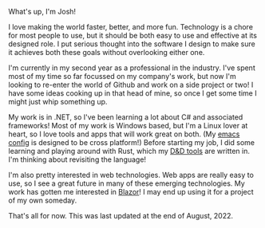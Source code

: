 What's up, I'm Josh!

I love making the world faster, better, and more fun.
Technology is a chore for most people to use,
but it should be both easy to use and effective at its designed role.
I put serious thought into the software I design to make sure it achieves both these goals
without overlooking either one.

I'm currently in my second year as a professional in the industry.
I've spent most of my time so far focussed on my company's work,
but now I'm looking to re-enter the world of Github and work on a side project or two!
I have some ideas cooking up in that head of mine,
so once I get some time I might just whip something up.

My work is in .NET, so I've been learning a lot about C# and associated frameworks!
Most of my work is Windows based, but I'm a Linux lover at heart,
so I love tools and apps that will work great on both.
(My [emacs config](https://github.com/wrightjjw/.emacs.d) is designed to be cross platform!)
Before starting my job, I did some learning and playing around with Rust,
which my [D&D tools](https://github.com/wrightjjw/dndtools) are written in.
I'm thinking about revisiting the language!

I'm also pretty interested in web technologies.
Web apps are really easy to use,
so I see a great future in many of these emerging technologies.
My work has gotten me interested in [Blazor](https://dotnet.microsoft.com/en-us/apps/aspnet/web-apps/blazor)!
I may end up using it for a project of my own someday.

That's all for now. This was last updated at the end of August, 2022.
